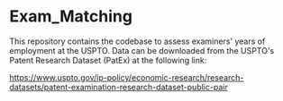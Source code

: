 # Exam_Matching
This repository contains the codebase to assess examiners' years of employment at the USPTO. 
Data can be downloaded from the USPTO's Patent Research Dataset (PatEx) at the following link: 

https://www.uspto.gov/ip-policy/economic-research/research-datasets/patent-examination-research-dataset-public-pair
